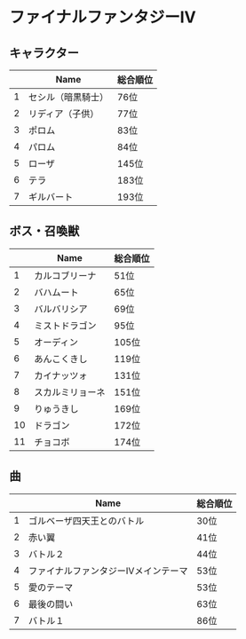 # ファイナルファンタジーIV

## キャラクター
||Name|総合順位|
|-|-|-|
|1|セシル（暗黒騎士）|76位|
|2|リディア（子供）|77位|
|3|ポロム|83位|
|4|パロム|84位|
|5|ローザ|145位|
|6|テラ|183位|
|7|ギルバート|193位|

## ボス・召喚獣
||Name|総合順位|
|-|-|-|
|1|カルコブリーナ|51位|
|2|バハムート|65位|
|3|バルバリシア|69位|
|4|ミストドラゴン|95位|
|5|オーディン|105位|
|6|あんこくきし|119位|
|7|カイナッツォ|131位|
|8|スカルミリョーネ|151位|
|9|りゅうきし|169位|
|10|ドラゴン|172位|
|11|チョコボ|174位|

## 曲
||Name|総合順位|
|-|-|-|
|1|ゴルベーザ四天王とのバトル|30位|
|2|赤い翼|41位|
|3|バトル２|44位|
|4|ファイナルファンタジーIVメインテーマ|53位|
|5|愛のテーマ|53位|
|6|最後の闘い|63位|
|7|バトル１|86位|

